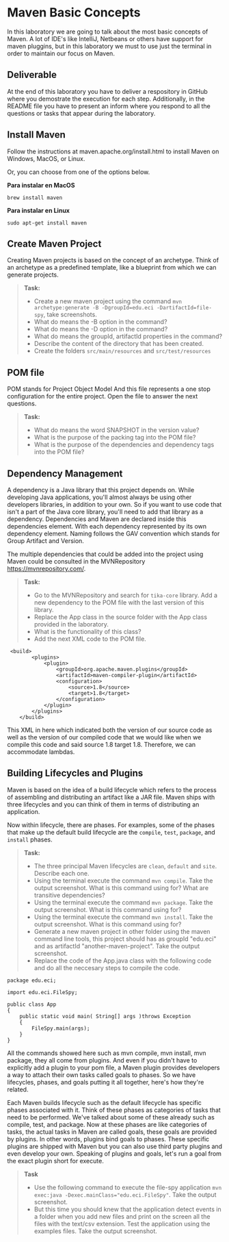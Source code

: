 # Maven Basic Concepts

In this laboratory we are going to talk about the most basic concepts of Maven. A lot of IDE's like IntelliJ, Netbeans or others have support for maven pluggins, but in this laboratory we must to use just the terminal in order to maintain our focus on Maven.

## Deliverable

At the end of this laboratory you have to deliver a respository in GitHub where you demostrate the execution for each step. Additionally, in the README file you have to present an inform where you respond to all the questions or tasks that appear during the laboratory.

## Install Maven

Follow the instructions at maven.apache.org/install.html to install Maven on Windows, MacOS, or Linux.

Or, you can choose from one of the options below.

**Para instalar en MacOS**

`brew install maven`

**Para instalar en Linux**

`sudo apt-get install maven`

## Create Maven Project

Creating Maven projects is based on the concept of an archetype. Think of an archetype as a predefined template, like a blueprint from which we can generate projects.

> **Task:** 
>
> * Create a new maven project using the command `mvn archetype:generate -B -DgroupId=edu.eci -DartifactId=file-spy`, take screenshots.
> * What do means the -B option in the command?
> * What do means the -D option in the command?
> * What do means the groupId, artifactId properties in the command?
> * Describe the content of the directory that has been created.
> * Create the folders `src/main/resources` and `src/test/resources`

## POM file 
POM stands for Project Object Model And this file represents a one stop configuration for the entire project. Open the file to answer the next questions.

> **Task:**
>
> * What do means the word SNAPSHOT in the version value?
> * What is the purpose of the packing tag into the POM file?
> * What is the purpose of the dependencies and dependency tags into the POM file?

## Dependency Management

A dependency is a Java library that this project depends on. While developing Java applications, you'll almost always be using other developers libraries, in addition to your own. So if you want to use code that isn't a part of the Java core library, you'll need to add that library as a dependency. Dependencies and Maven are declared inside this dependencies element. With each dependency represented by its own dependency element. Naming follows the GAV convention which stands for Group Artifact and Version.

The multiple dependencies that could be added into the project using Maven could be consulted in the MVNRepository https://mvnrepository.com/.

> **Task:**
>
> * Go to the MVNRepository and search for `tika-core` library. Add a new dependency to the POM file with the last version of this library.
> * Replace the App class in the source folder with the App class provided in the laboratory.
> * What is the functionality of this class?
> * Add the next XML code to the POM file.

```
 <build>
        <plugins>
            <plugin>
                <groupId>org.apache.maven.plugins</groupId>
                <artifactId>maven-compiler-plugin</artifactId>
                <configuration>
                    <source>1.8</source>
                    <target>1.8</target>
                </configuration>
            </plugin>
        </plugins>
    </build>
```

This XML in here which indicated both the version of our source code as well as the version of our compiled code that we would like when we compile this code and said source 1.8 target 1.8. Therefore, we can accommodate lambdas.

## Building Lifecycles and Plugins

Maven is based on the idea of a build lifecycle which refers to the process of assembling and distributing an artifact like a JAR file. Maven ships with three lifecycles and you can think of them in terms of distributing an application.

Now within lifecycle, there are phases. For examples, some of the phases that make up the default build lifecycle are the `compile`, `test`, `package`, and `install` phases.

> **Task:**
>
> * The three principal Maven lifecycles are `clean`, `default` and `site`. Describe each one.
> * Using the terminal execute the command `mvn compile`. Take the output screenshot. What is this command using for? What are transitive dependencies?
> * Using the terminal execute the command `mvn package`. Take the output screenshot. What is this command using for?
> * Using the terminal execute the command `mvn install`. Take the output screenshot. What is this command using for?
> * Generate a new maven project in other folder using the maven command line tools, this project should has as groupId "edu.eci" and as artifactId "another-maven-project". Take the output screenshot.
> * Replace the code of the App.java class with the following code and do all the neccesary steps to compile the code.

```
package edu.eci;

import edu.eci.FileSpy;

public class App 
{
    public static void main( String[] args )throws Exception
    {
        FileSpy.main(args);
    }
}
```

All the commands showed here such as mvn compile, mvn install, mvn package, they all come from plugins. And even if you didn't have to explicitly add a plugin to your pom file, a Maven plugin provides developers a way to attach their own tasks called goals to phases. So we have lifecycles, phases, and goals putting it all together, here's how they're related.

Each Maven builds lifecycle such as the default lifecycle has specific phases associated with it. Think of these phases as categories of tasks that need to be performed. We've talked about some of these already such as compile, test, and package. Now at these phases are like categories of tasks, the actual tasks in Maven are called goals, these goals are provided by plugins. In other words, plugins bind goals to phases. These specific plugins are shipped with Maven but you can also use third party plugins and even develop your own. Speaking of plugins and goals, let's run a goal from the exact plugin short for execute.

> **Task**
>
> * Use the following command to execute the file-spy application `mvn exec:java -Dexec.mainClass="edu.eci.FileSpy"`. Take the output screenshot.
> * But this time you should knew that the application detect events in a folder when you add new files and print on the screen all the files with the text/csv extension. Test the application using the examples files. Take the output screenshot.



